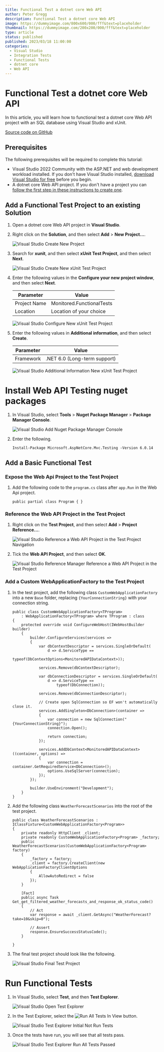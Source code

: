 ```yaml
---
title: Functional Test a dotnet core Web API
author: Peter Gregg
description: Functional Test a dotnet core Web API
image: https://dummyimage.com/800x600/000/fff&text=placeholder
thumbnail: https://dummyimage.com/200x200/000/fff&text=placeholder
type: article
status: published
published: 2023/03/18 11:00:00
categories: 
  - Visual Studio
  - Integration Tests
  - Functional Tests
  - dotnet core
  - Web API
---
```


# Functional Test a dotnet core Web API

In this article, you will learn how to functional test a dotnet core Web API project with an SQL database using Visual Studio and xUnit. 

[Source code on GitHub](https://github.com/petergregg/MonitoringDockerStack)


## Prerequisites

The following prerequisites will be required to complete this tutorial:
- Visual Studio 2022 Community with the ASP.NET and web development workload installed. If you don't have Visual Studio installed, [download Visual Studio for free](https://visualstudio.microsoft.com/vs/community/) before you begin.
- A dotnet core Web API project. If you don't have a project you can [follow the first step in these instructions to create one](https://www.pgdevopstips.co.uk/article/structured-logging-with-serilog-and-seq-and-event-viewing-with-elasticsearch-logstash-grafana-and-opserver-in-docker).


## Add a Functional Test Project to an existing Solution

1. Open a dotnet core Web API project in **Visual Studio**.
2. Right click on the **Solution**, and then select **Add** > **New Project...**.     

    ![Visual Studio Create New Project](https://raw.githubusercontent.com/petergregg/Content/main/Blog/Images/VisualStudio/VisualStudioAddNewProjectToSolution.png)


2. Search for **xunit**, and then select **xUnit Test Project**, and then select **Next**.

    ![Visual Studio Create New xUnit Test Project](https://raw.githubusercontent.com/petergregg/Content/main/Blog/Images/VisualStudio/VisualStudioAddANewXUnitProject.png)

3. Enter the following values in the **Configure your new project window**, and then select **Next**.

    | Parameter | Value |
    | --- | --- | 
    | Project Name | Monitored.FunctionalTests | 
    | Location | Location of your choice  | 

    ![Visual Studio Configure New xUnit Test Project](https://raw.githubusercontent.com/petergregg/Content/main/Blog/Images/VisualStudio/VisualStudioConfigureXUnitTestProject.png)

4. Enter the following values in **Additional information**, and then select **Create**.

    | Parameter | Value |
    | --- | --- | 
    | Framework | .NET 6.0 (Long-term support) | 

    ![Visual Studio Additional Information New xUnit Test Project](https://raw.githubusercontent.com/petergregg/Content/main/Blog/Images/VisualStudio/VisualStudioConfigureXUnitTestProjectAdditionalInformation.png)

# Install Web API Testing nuget packages

1. In Visual Studio, select **Tools** > **Nuget Package Manager** > **Package Manager Console**.

    ![Visual Studio Add Nuget Package Manager Console](https://raw.githubusercontent.com/petergregg/Content/main/Blog/Images/VisualStudio/VisualStudioNugetPackageManagerConsole.png)

2. Enter the following.
    ```
    Install-Package Microsoft.AspNetCore.Mvc.Testing -Version 6.0.14
    ```

## Add a Basic Functional Test

### Expose the Web Api Project to the Test Project

1. Add the following code to the `program.cs` class after `app.Run` in the Web Api project. 

    ```
    public partial class Program { }
    ```
### Reference the Web API Project in the Test Project

1. Right click on the **Test Project**, and then select **Add** > **Project Reference...**.

    ![Visual Studio Reference a Web API Project in the Test Project Navigation](https://raw.githubusercontent.com/petergregg/Content/main/Blog/Images/VisualStudio/VisualStudioAddProjectReferenceToProjectNavigation.png)

2. Tick the **Web API Project**, and then select **OK**.

    ![Visual Studio Reference Manager Reference a Web API Project in the Test Project](https://raw.githubusercontent.com/petergregg/Content/main/Blog/Images/VisualStudio/VisualStudioReferenceManagerAddProjectReferenceToProject.png)


### Add a Custom WebApplicationFactory to the Test Project

1. In the test project, add the following class `CustomWebApplicationFactory` into a new `Base` folder, replacing `{YourConnectionString}` with your connection string.

    ```
    public class CustomWebApplicationFactory<TProgram>
        : WebApplicationFactory<TProgram> where TProgram : class
    {
        protected override void ConfigureWebHost(IWebHostBuilder builder)
        {
            builder.ConfigureServices(services =>
            {
                var dbContextDescriptor = services.SingleOrDefault(
                    d => d.ServiceType ==
                        typeof(DbContextOptions<MonitoredAPIDataContext>));

                services.Remove(dbContextDescriptor);

                var dbConnectionDescriptor = services.SingleOrDefault(
                    d => d.ServiceType ==
                        typeof(DbConnection));

                services.Remove(dbConnectionDescriptor);

                // Create open SqlConnection so EF won't automatically close it.
                services.AddSingleton<DbConnection>(container =>
                {
                    var connection = new SqlConnection("{YourConnectionString}");
                    connection.Open();

                    return connection;
                });

                services.AddDbContext<MonitoredAPIDataContext>((container, options) =>
                {
                    var connection = container.GetRequiredService<DbConnection>();
                    options.UseSqlServer(connection);
                });
            });

            builder.UseEnvironment("Development");
        }
    }
    ```

2. Add the following class `WeatherForecastScenarios` into the root of the test project.

    ```
    public class WeatherForecastScenarios : IClassFixture<CustomWebApplicationFactory<Program>>
    {
        private readonly HttpClient _client;
        private readonly CustomWebApplicationFactory<Program> _factory;
        public WeatherForecastScenarios(CustomWebApplicationFactory<Program> factory)
        {
            _factory = factory;
            _client = factory.CreateClient(new WebApplicationFactoryClientOptions
            {
                AllowAutoRedirect = false
            });
        }

        [Fact]
        public async Task Get_get_filtered_weather_forecasts_and_response_ok_status_code()
        {
            // Act
            var response = await _client.GetAsync("WeatherForecast?take=10&skip=0");

            // Assert
            response.EnsureSuccessStatusCode();
        }

    }
    ```

2. The final test project should look like the following.

    ![Visual Studio Final Test Project](https://raw.githubusercontent.com/petergregg/Content/main/Blog/Images/VisualStudio/VisualStudioFinalBasicFunctionalTestProject.png)

# Run Functional Tests

1. In Visual Studio, select **Test**, and then **Test Explorer**. 

    ![Visual Studio Open Test Explorer](https://raw.githubusercontent.com/petergregg/Content/main/Blog/Images/VisualStudio/VisualStudioOpenTestExplorer.png)

2. In the Test Explorer, select the ![Run All Tests In View](https://raw.githubusercontent.com/petergregg/Content/main/Blog/Images/VisualStudio/VisualStudioTestExplorerRunAllTestsButton.png) button.


    ![Visual Studio Test Explorer Initial Not Run Tests](https://raw.githubusercontent.com/petergregg/Content/main/Blog/Images/VisualStudio/VisualStudioTestExplorerInitialNotRunTests.png)

3. Once the tests have run, you will see that all tests pass.

    ![Visual Studio Test Explorer Run All Tests Passed](https://raw.githubusercontent.com/petergregg/Content/main/Blog/Images/VisualStudio/VisualStudioTestExplorerRunAllTestsPassed.png)